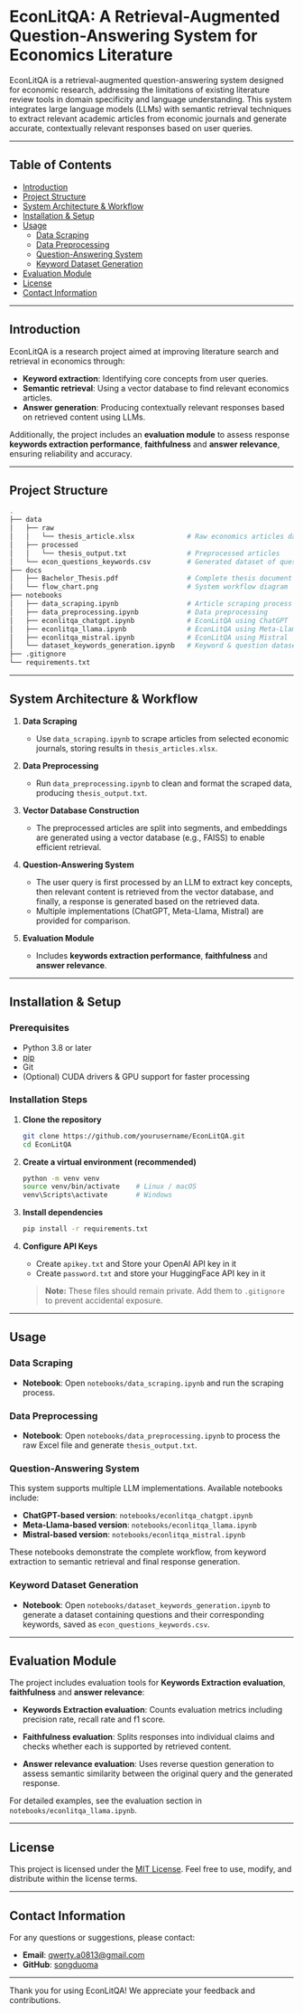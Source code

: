 # EconLitQA: A Retrieval-Augmented Question-Answering System for Economics Literature

EconLitQA is a retrieval-augmented question-answering system designed for economic research, addressing the limitations of existing literature review tools in domain specificity and language understanding. This system integrates large language models (LLMs) with semantic retrieval techniques to extract relevant academic articles from economic journals and generate accurate, contextually relevant responses based on user queries.

---

## Table of Contents

- [Introduction](#introduction)
- [Project Structure](#project-structure)
- [System Architecture & Workflow](#system-architecture--workflow)
- [Installation & Setup](#installation--setup)
- [Usage](#usage)
  - [Data Scraping](#data-scraping)
  - [Data Preprocessing](#data-preprocessing)
  - [Question-Answering System](#question-answering-system)
  - [Keyword Dataset Generation](#keyword-dataset-generation)
- [Evaluation Module](#evaluation-module)
- [License](#license)
- [Contact Information](#contact-information)

---

## Introduction

EconLitQA is a research project aimed at improving literature search and retrieval in economics through:

- **Keyword extraction**: Identifying core concepts from user queries.
- **Semantic retrieval**: Using a vector database to find relevant economics articles.
- **Answer generation**: Producing contextually relevant responses based on retrieved content using LLMs.

Additionally, the project includes an **evaluation module** to assess response **keywords extraction performance**, **faithfulness** and **answer relevance**, ensuring reliability and accuracy.

---

## Project Structure

```bash
.
├── data
│   ├── raw
│   │   └── thesis_article.xlsx             # Raw economics articles dataset
│   ├── processed
│   │   └── thesis_output.txt               # Preprocessed articles
│   └── econ_questions_keywords.csv         # Generated dataset of questions & keywords
├── docs
│   ├── Bachelor_Thesis.pdf                 # Complete thesis document
│   └── flow_chart.png                      # System workflow diagram
├── notebooks
│   ├── data_scraping.ipynb                 # Article scraping process
│   ├── data_preprocessing.ipynb            # Data preprocessing
│   ├── econlitqa_chatgpt.ipynb             # EconLitQA using ChatGPT
│   ├── econlitqa_llama.ipynb               # EconLitQA using Meta-Llama
│   ├── econlitqa_mistral.ipynb             # EconLitQA using Mistral
│   └── dataset_keywords_generation.ipynb   # Keyword & question dataset generation
├── .gitignore
└── requirements.txt
```

---

## System Architecture & Workflow

1. **Data Scraping**  
   - Use `data_scraping.ipynb` to scrape articles from selected economic journals, storing results in `thesis_articles.xlsx`.

2. **Data Preprocessing**  
   - Run `data_preprocessing.ipynb`  to clean and format the scraped data, producing `thesis_output.txt`.

3. **Vector Database Construction**  
   - The preprocessed articles are split into segments, and embeddings are generated using a vector database (e.g., FAISS) to enable efficient retrieval.

4. **Question-Answering System**  
   - The user query is first processed by an LLM to extract key concepts, then relevant content is retrieved from the vector database, and finally, a response is generated based on the retrieved data.
   - Multiple implementations (ChatGPT, Meta-Llama, Mistral) are provided for comparison.

5. **Evaluation Module**  
   - Includes **keywords extraction performance**,  **faithfulness**  and **answer relevance**.

---

## Installation & Setup

### Prerequisites

- Python 3.8 or later
- [pip](https://pip.pypa.io/)
- Git
- (Optional) CUDA drivers & GPU support for faster processing

### Installation Steps

1. **Clone the repository**

   ```bash
   git clone https://github.com/yourusername/EconLitQA.git
   cd EconLitQA
   ```

2. **Create a virtual environment (recommended)**

   ```bash
   python -m venv venv
   source venv/bin/activate    # Linux / macOS
   venv\Scripts\activate       # Windows
   ```

3. **Install dependencies**

   ```bash
   pip install -r requirements.txt
   ```

4. **Configure API Keys**

   - Create `apikey.txt` and Store your OpenAI API key in it
   - Create `password.txt` and store your HuggingFace API key in it

   > **Note:** These files should remain private. Add them to `.gitignore` to prevent accidental exposure.

---

## Usage

### Data Scraping

- **Notebook**: Open `notebooks/data_scraping.ipynb` and run the scraping process.

### Data Preprocessing

- **Notebook**: Open `notebooks/data_preprocessing.ipynb` to process the raw Excel file and generate `thesis_output.txt`.

### Question-Answering System

This system supports multiple LLM implementations. Available notebooks include:

- **ChatGPT-based version**: `notebooks/econlitqa_chatgpt.ipynb`
- **Meta-Llama-based version**: `notebooks/econlitqa_llama.ipynb`
- **Mistral-based version**: `notebooks/econlitqa_mistral.ipynb`

These notebooks demonstrate the complete workflow, from keyword extraction to semantic retrieval and final response generation.

### Keyword Dataset Generation

- **Notebook**: Open `notebooks/dataset_keywords_generation.ipynb` to generate a dataset containing questions and their corresponding keywords, saved as `econ_questions_keywords.csv`.

---

## Evaluation Module

The project includes evaluation tools for **Keywords Extraction evaluation**, **faithfulness** and **answer relevance**:

- **Keywords Extraction evaluation**: Counts evaluation metrics including precision rate, recall rate and f1 score.

- **Faithfulness evaluation**: Splits responses into individual claims and checks whether each is supported by retrieved content.
- **Answer relevance evaluation**: Uses reverse question generation to assess semantic similarity between the original query and the generated response.

For detailed examples, see the evaluation section in `notebooks/econlitqa_llama.ipynb`.

---

## License

This project is licensed under the [MIT License](LICENSE). Feel free to use, modify, and distribute within the license terms.

---

## Contact Information

For any questions or suggestions, please contact:

- **Email**: qwerty.a0813@gmail.com
- **GitHub**: [songduoma](https://github.com/songduoma)

---

Thank you for using EconLitQA! We appreciate your feedback and contributions.


